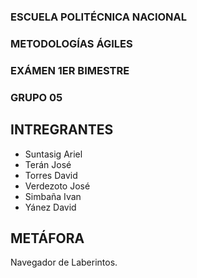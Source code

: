 ### ESCUELA POLITÉCNICA NACIONAL
### METODOLOGÍAS ÁGILES
### EXÁMEN 1ER BIMESTRE

### GRUPO 05
## INTREGRANTES
- Suntasig Ariel
- Terán José
- Torres David
- Verdezoto José
- Simbaña Ivan
- Yánez David

## METÁFORA
Navegador de Laberintos.